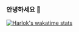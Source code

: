 ### 안녕하세요 👋
[![Harlok's wakatime stats](https://github-readme-stats.vercel.app/api/wakatime?username=mrsimplelife)](https://github.com/anuraghazra/github-readme-stats)
<!-- ![Anurag's GitHub stats](https://github-readme-stats.vercel.app/api?username=mrsimplelife&show_icons=true&theme=radical) -->

<!--
**mrsimplelife/mrsimplelife** is a ✨ _special_ ✨ repository because its `README.md` (this file) appears on your GitHub profile.

Here are some ideas to get you started:

- 🔭 I’m currently working on ...
- 🌱 I’m currently learning ...
- 👯 I’m looking to collaborate on ...
- 🤔 I’m looking for help with ...
- 💬 Ask me about ...
- 📫 How to reach me: ...
- 😄 Pronouns: ...
- ⚡ Fun fact: ...
-->
